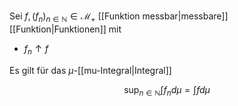 Sei $f, (f_n)_{n \in \mathbb{N}} \in \mathcal{M}_+$ [[Funktion messbar|messbare]] [[Funktion|Funktionen]] mit
- $f_n \uparrow f$

Es gilt für das $\mu$-[[mu-Integral|Integral]]

$$
	\sup_{n \in \mathbb{N}} \int f_n d\mu = \int f d\mu
$$